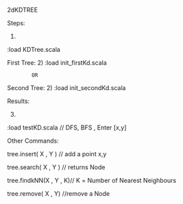2dKDTREE

Steps:

1) 
:load KDTree.scala

First Tree:
2) 
:load init_firstKd.scala

            OR

Second Tree:
2) 
:load init_secondKd.scala


Results:

3)
:load testKD.scala // DFS, BFS , Enter [x,y]


Other Commands:

tree.insert( X , Y ) // add a point x,y

tree.search( X , Y ) // returns Node

tree.findkNN(X , Y , K)// Κ = Number of Nearest Neighbours

tree.remove( X , Y) //remove a Node

